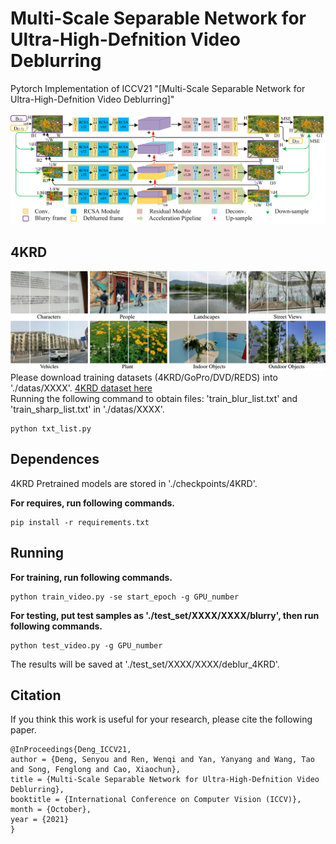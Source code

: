 # Multi-Scale Separable Network for Ultra-High-Defnition Video Deblurring
Pytorch Implementation of ICCV21 "[Multi-Scale Separable Network for Ultra-High-Defnition Video Deblurring]" <br/>

![Pipeline of UHDVD](./figures/framework.png)

## 4KRD
![Exampls of 4KRD](./figures/4krd.png)
Please download training datasets (4KRD/GoPro/DVD/REDS) into './datas/XXXX'. [4KRD dataset here](https://drive.google.com/drive/folders/19bjJLMgQkwIAQaZYvsUhEVaxzJQFwhHF?usp=sharing) <br/>
Running the following command to obtain files: 'train_blur_list.txt' and 'train_sharp_list.txt' in './datas/XXXX'.
```
python txt_list.py
```

## Dependences
4KRD Pretrained models are stored in './checkpoints/4KRD'. 

__For requires, run following commands.__
```
pip install -r requirements.txt
```

## Running
__For training, run following commands.__

```
python train_video.py -se start_epoch -g GPU_number
```

__For testing, put test samples as './test_set/XXXX/XXXX/blurry', then run following commands.__

```
python test_video.py -g GPU_number
```
The results will be saved at './test_set/XXXX/XXXX/deblur_4KRD'.

## Citation
If you think this work is useful for your research, please cite the following paper.

```
@InProceedings{Deng_ICCV21,
author = {Deng, Senyou and Ren, Wenqi and Yan, Yanyang and Wang, Tao and Song, Fenglong and Cao, Xiaochun},
title = {Multi-Scale Separable Network for Ultra-High-Defnition Video Deblurring},
booktitle = {International Conference on Computer Vision (ICCV)},
month = {October},
year = {2021}
}
```

